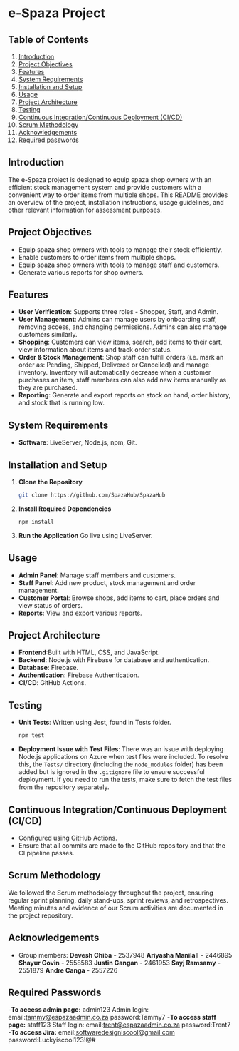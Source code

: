 # e-Spaza Project

## Table of Contents
1. [Introduction](#introduction)
2. [Project Objectives](#project-objectives)
3. [Features](#features)
4. [System Requirements](#system-requirements)
5. [Installation and Setup](#installation-and-setup)
6. [Usage](#usage)
7. [Project Architecture](#project-architecture)
8. [Testing](#testing)
9. [Continuous Integration/Continuous Deployment (CI/CD)](#continuous-integrationcontinuous-deployment-cicd)
10. [Scrum Methodology](#scrum-methodology)
11. [Acknowledgements](#acknowledgements)
12. [Required passwords](#required-passwords)

## Introduction
The e-Spaza project is designed to equip spaza shop owners with an efficient stock management system and provide customers with a convenient way to order items from multiple shops. This README provides an overview of the project, installation instructions, usage guidelines, and other relevant information for assessment purposes.

## Project Objectives
- Equip spaza shop owners with tools to manage their stock efficiently.
- Enable customers to order items from multiple shops.
- Equip spaza shop owners with tools to manage staff and customers.
- Generate various reports for shop owners.

## Features
- **User Verification**: Supports three roles - Shopper, Staff, and Admin.
- **User Management**: Admins can manage users by onboarding staff, removing access, and changing permissions. Admins can also manage customers similarly.
- **Shopping**: Customers can view items, search, add items to their cart, view information about items and track order status.
- **Order & Stock Management**: Shop staff can fulfill orders (i.e. mark an order as: Pending, Shipped, Delivered or Cancelled) and manage inventory. Inventory will automatically decrease when a customer purchases an item, staff members can also add new items manually as they are purchased. 
- **Reporting**: Generate and export reports on stock on hand, order history, and stock that is running low.

## System Requirements
- **Software**: LiveServer, Node.js, npm, Git.

## Installation and Setup
1. **Clone the Repository**
    ```bash
    git clone https://github.com/SpazaHub/SpazaHub
    ```

2. **Install Required Dependencies**
    ```bash
    npm install
    ```

3. **Run the Application**
   Go live using LiveServer.


## Usage
- **Admin Panel**: Manage staff members and customers.
- **Staff Panel**: Add new product, stock management and order management.
- **Customer Portal**: Browse shops, add items to cart, place orders and view status of orders.
- **Reports**: View and export various reports.

## Project Architecture
- **Frontend**:Built with HTML, CSS, and JavaScript.
- **Backend**: Node.js with Firebase for database and authentication.
- **Database**: Firebase.
- **Authentication**: Firebase Authentication.
- **CI/CD**: GitHub Actions.

## Testing
- **Unit Tests**: Written using Jest, found in Tests folder.
    ```bash
    npm test
    ```
- **Deployment Issue with Test Files**: There was an issue with deploying Node.js applications on Azure when test files were included. To resolve this, the `Tests/` directory (including the `node_modules` folder) has been added but is ignored in the `.gitignore` file to ensure successful deployment. If you need to run the tests, make sure to fetch the test files from the repository separately.

## Continuous Integration/Continuous Deployment (CI/CD)
- Configured using GitHub Actions.
- Ensure that all commits are made to the GitHub repository and that the CI pipeline passes.

## Scrum Methodology
We followed the Scrum methodology throughout the project, ensuring regular sprint planning, daily stand-ups, sprint reviews, and retrospectives. Meeting minutes and evidence of our Scrum activities are documented in the project repository.

## Acknowledgements
- Group members:
  **Devesh Chiba** - 2537948
  **Ariyasha Manilall** - 2446895
  **Shayur Govin** - 2558583
  **Justin Gangan** - 2461953
  **Sayj Ramsamy** - 2551879
  **Andre Canga** - 2557226

## Required Passwords
-**To access admin page:** admin123
Admin login:
email:tammy@espazaadmin.co.za
password:Tammy7
-**To access staff page:** staff123
Staff login:
email:trent@espazaadmin.co.za
password:Trent7
-**To access Jira:**
email:softwaredesigniscool@gmail.com
password:Luckyiscool123!@#
